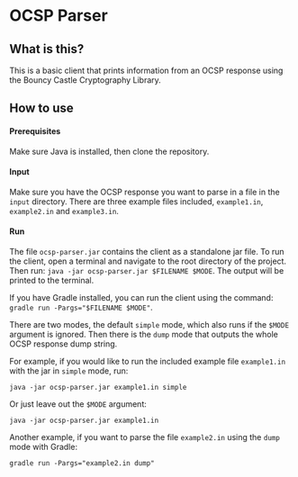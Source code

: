 # OCSP Parser
## What is this?
This is a basic client that prints information from an OCSP response using the Bouncy Castle Cryptography Library.

## How to use
#### Prerequisites
Make sure Java is installed, then clone the repository.

#### Input
Make sure you have the OCSP response you want to parse in a file in the `input` directory. There are three example files included, `example1.in`, `example2.in` and `example3.in`.

#### Run
The file `ocsp-parser.jar` contains the client as a standalone jar file. To run the client, open a terminal and navigate to the root directory of the project. Then run: `java -jar ocsp-parser.jar $FILENAME $MODE`. The output will be printed to the terminal.

If you have Gradle installed, you can run the client using the command: `gradle run -Pargs="$FILENAME $MODE"`.

There are two modes, the default `simple` mode, which also runs if the `$MODE` argument is ignored. Then there is the `dump` mode that outputs the whole OCSP response dump string.

For example, if you would like to run the included example file `example1.in` with the jar in `simple` mode, run:
```
java -jar ocsp-parser.jar example1.in simple
```
Or just leave out the `$MODE` argument: 
```
java -jar ocsp-parser.jar example1.in
```

Another example, if you want to parse the file `example2.in` using the `dump` mode with Gradle:
```
gradle run -Pargs="example2.in dump"
```